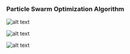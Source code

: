 ### Particle Swarm Optimization Algorithm

![alt text](11831_2021_9694_Figa_HTML.png)

![alt text](11831_2021_9694_Fig1_HTML.webp)

![alt text](11831_2021_9694_Fig4_HTML.webp)
